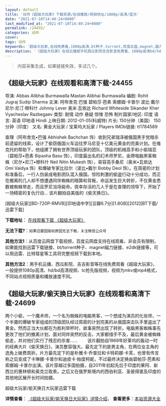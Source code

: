 ```yaml
---
layout: default
title: '动作《超级大玩家》下载资源/在线播放/视频地址/1080p/高清/蓝光'
date: "2021-07-10T14:40:24+0800"
last_modified_at: "2021-07-10T14:40:24+0800"
permalink: /24455/
categories: 动作
cover:
tags: 动作
keywords: '超级大玩家,在线免费看,1080p高清,bt种子,torrent,百度云盘,magnet,磁力链,迅雷下载资源'
description: '《超级大玩家》在线云播放手机西瓜影院吉吉影音免费看，1080p高清bd/hd未删减完整版和tc抢先枪版，mkv/mp4格式，附带bt/torrent种子、magnet/磁力链、百度云盘、网盘资源迅雷下载链接'
---
```


>内容采集生成，如果链接失效，多试几个。


## 《超级大玩家》在线观看和高清下载-24455

导演: Abbas Alibhai Burmawalla Mastan Alibhai Burmawalla 编剧: Rohit Jugraj Sudip Sharma 主演: 阿布舍克·巴强 碧帕莎·芭素 索娜姆·卡普尔 波比·戴尔 尼尔·尼汀·穆科什 Johnny Lever 奥米·瓦依达 Richard Whiteside Sikander Kher Vyacheslav Razbegaev 类型: 剧情 动作 悬疑 惊悚 恐怖 制片国家/地区: 印度 语言: 英语 印地语 Hindi 上映日期: 2012-01-05(科威特) 片长: 150分钟（美国） 150分钟（印度） 又名: 黄金大玩家 / 宝莱坞大玩家 / Players IMDb链接: tt1784589

查理（阿布舍克•巴强 Abhishek Bachchan 饰）收到兄弟瑞泽被俄国黑手党暗杀前遗留的线索，设计了偷窃俄国火车运往罗马尼亚十亿美元黄金的完美计划。在维克托的帮助下，他组建了拥有世界顶级玩家的团队，顶级的机械高手和小偷瑞亚（碧帕莎•芭素 Bipasha Basu 饰），印度最出名的幻术师罗尼，金牌电脑黑客蜘蛛（尼尔•尼汀•穆科什 Neil Nitin Mukesh 饰），易容高手桑尼（奥米•瓦依达 Omi Vaidya 饰）和爆破专家比拉尔（波比•戴尔 Bobby Deol 饰）。在周密的计划和准备后，一行人伪装成电影团队混入俄国。惊险刺激的偷盗行动十分成功，而正在撤离的几人却不想遭遇同伴蜘蛛的暗算和背叛，命运发生巨大转折，不仅黄金悉数被蜘蛛带走，而且罗尼当场毙命。侥幸存活的几人于是在查理的领导下，开始了一场精密的复仇行动… 该片翻拍自美版的《偷天换日》。


[超级大玩家][BD-720P-RMVB][印地语中字][豆瓣6.7分][1.8GB][2012][BT下载/迅雷下载]

**下载地址**： [在线观看下载 《超级大玩家》](https://www.btdx8.com/torrent/players_2012.html) 


**无法下载?**：`如果迅雷因版权原因无法下载，关注微信公众号 `

**其他方法1**：从百度云网盘下载视频，百度云网盘支持在线观看，非会员有限制，如果能找到迅雷下载链接、bt/torrent种子、magnet磁力链接、e2dk链接等，可以用迅雷、比特彗星等工具将完整视频下载到本地。

**其他方法2**：用手机云播、西瓜影院、吉吉影音等在线免费观看《超级大玩家》，一般提供1080p高清、hd/bd高清视频、tc抢先版视频，视频为mkv或mp4格式，不同站点视频质量和播放速度不同。


## 《超级大玩家/偷天换日大玩家》在线观看和高清下载-24699

两个小偷，一个魔术师，一个名为蜘蛛的电脑黑客，一个想成为演员的化妆师，一个半聋的爆破专家组成的顶级团队经过周密的计划完美的从俄国突击队手里盗出了黄金。然而正当大伙都在为胜利举杯时，故事突然出现了转折。电脑黑客蜘蛛事先更改了他们的撤离计划，面对同伴突然的反击，大家都措手不及，最后黄金被蜘蛛偷走，并对他们实行了残忍的杀害...... 　　该片翻拍自1969年好莱坞的轰动一时的经典大片《偷天换日》，演员整容强大。最先定下的是男主角，在两位女主角的选角上破费周折。片方最先定下的是朴雅卡·乔普拉和卡特莉娜·卡芙，也曾有传言称之后变成了卡琳娜·卡普尔和迪皮卡·帕度柯妮，不过最终决定换由碧帕莎·芭素和索娜姆·卡普尔出演。该片穿越过多国拍摄，自2011年初起先后于印度的果阿、新西兰的惠林顿和奥克兰取景。之后又在俄罗斯境内的西伯利亚、圣彼得堡及印度的其他地区展开长时间拍摄。


超级大玩家/偷天换日大玩家迅雷下载

**详情查看**： [《超级大玩家/偷天换日大玩家》详情介绍](/movie/24699/)， **查看更多**：[本站资源大全](/movie/t/all/)

